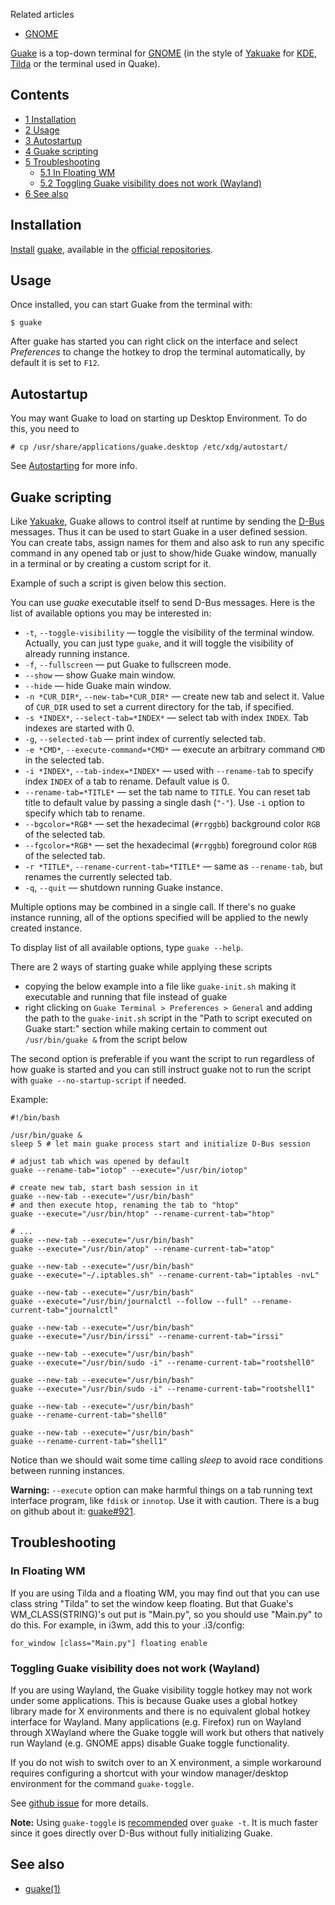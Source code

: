 Related articles

*   [GNOME](/index.php/GNOME "GNOME")

[Guake](http://guake-project.org/) is a top-down terminal for [GNOME](/index.php/GNOME "GNOME") (in the style of [Yakuake](/index.php/Yakuake "Yakuake") for [KDE](/index.php/KDE "KDE"), [Tilda](/index.php/Tilda "Tilda") or the terminal used in Quake).

## Contents

*   [1 Installation](#Installation)
*   [2 Usage](#Usage)
*   [3 Autostartup](#Autostartup)
*   [4 Guake scripting](#Guake_scripting)
*   [5 Troubleshooting](#Troubleshooting)
    *   [5.1 In Floating WM](#In_Floating_WM)
    *   [5.2 Toggling Guake visibility does not work (Wayland)](#Toggling_Guake_visibility_does_not_work_.28Wayland.29)
*   [6 See also](#See_also)

## Installation

[Install](/index.php/Install "Install") [guake](https://www.archlinux.org/packages/?name=guake), available in the [official repositories](/index.php/Official_repositories "Official repositories").

## Usage

Once installed, you can start Guake from the terminal with:

```
$ guake

```

After guake has started you can right click on the interface and select *Preferences* to change the hotkey to drop the terminal automatically, by default it is set to `F12`.

## Autostartup

You may want Guake to load on starting up Desktop Environment. To do this, you need to

```
# cp /usr/share/applications/guake.desktop /etc/xdg/autostart/

```

See [Autostarting](/index.php/Autostarting "Autostarting") for more info.

## Guake scripting

Like [Yakuake](/index.php/Yakuake "Yakuake"), Guake allows to control itself at runtime by sending the [D-Bus](/index.php/D-Bus "D-Bus") messages. Thus it can be used to start Guake in a user defined session. You can create tabs, assign names for them and also ask to run any specific command in any opened tab or just to show/hide Guake window, manually in a terminal or by creating a custom script for it.

Example of such a script is given below this section.

You can use *guake* executable itself to send D-Bus messages. Here is the list of available options you may be interested in:

*   `-t`, `--toggle-visibility` — toggle the visibility of the terminal window. Actually, you can just type `guake`, and it will toggle the visibility of already running instance.
*   `-f`, `--fullscreen` — put Guake to fullscreen mode.
*   `--show` — show Guake main window.
*   `--hide` — hide Guake main window.
*   `-n *CUR_DIR*`, `--new-tab=*CUR_DIR*` — create new tab and select it. Value of `CUR_DIR` used to set a current directory for the tab, if specified.
*   `-s *INDEX*`, `--select-tab=*INDEX*` — select tab with index `INDEX`. Tab indexes are started with 0.
*   `-g`, `--selected-tab` — print index of currently selected tab.
*   `-e *CMD*`, `--execute-command=*CMD*` — execute an arbitrary command `CMD` in the selected tab.
*   `-i *INDEX*`, `--tab-index=*INDEX*` — used with `--rename-tab` to specify index `INDEX` of a tab to rename. Default value is 0.
*   `--rename-tab=*TITLE*` — set the tab name to `TITLE`. You can reset tab title to default value by passing a single dash (`"-"`). Use `-i` option to specify which tab to rename.
*   `--bgcolor=*RGB*` — set the hexadecimal (`#rrggbb`) background color `RGB` of the selected tab.
*   `--fgcolor=*RGB*` — set the hexadecimal (`#rrggbb`) foreground color `RGB` of the selected tab.
*   `-r *TITLE*`, `--rename-current-tab=*TITLE*` — same as `--rename-tab`, but renames the currently selected tab.
*   `-q`, `--quit` — shutdown running Guake instance.

Multiple options may be combined in a single call. If there's no guake instance running, all of the options specified will be applied to the newly created instance.

To display list of all available options, type `guake --help`.

There are 2 ways of starting guake while applying these scripts

*   copying the below example into a file like `guake-init.sh` making it executable and running that file instead of guake
*   right clicking on `Guake Terminal > Preferences > General` and adding the path to the `guake-init.sh` script in the "Path to script executed on Guake start:" section while making certain to comment out `/usr/bin/guake &` from the script below

The second option is preferable if you want the script to run regardless of how guake is started and you can still instruct guake not to run the script with `guake --no-startup-script` if needed.

Example:

```
#!/bin/bash

/usr/bin/guake &
sleep 5 # let main guake process start and initialize D-Bus session

# adjust tab which was opened by default
guake --rename-tab="iotop" --execute="/usr/bin/iotop"

# create new tab, start bash session in it
guake --new-tab --execute="/usr/bin/bash"
# and then execute htop, renaming the tab to "htop"
guake --execute="/usr/bin/htop" --rename-current-tab="htop"

# ...
guake --new-tab --execute="/usr/bin/bash"
guake --execute="/usr/bin/atop" --rename-current-tab="atop"

guake --new-tab --execute="/usr/bin/bash"
guake --execute="~/.iptables.sh" --rename-current-tab="iptables -nvL"

guake --new-tab --execute="/usr/bin/bash"
guake --execute="/usr/bin/journalctl --follow --full" --rename-current-tab="journalctl"

guake --new-tab --execute="/usr/bin/bash"
guake --execute="/usr/bin/irssi" --rename-current-tab="irssi"

guake --new-tab --execute="/usr/bin/bash"
guake --execute="/usr/bin/sudo -i" --rename-current-tab="rootshell0"

guake --new-tab --execute="/usr/bin/bash"
guake --execute="/usr/bin/sudo -i" --rename-current-tab="rootshell1"

guake --new-tab --execute="/usr/bin/bash"
guake --rename-current-tab="shell0"

guake --new-tab --execute="/usr/bin/bash"
guake --rename-current-tab="shell1"

```

Notice than we should wait some time calling *sleep* to avoid race conditions between running instances.

**Warning:** `--execute` option can make harmful things on a tab running text interface program, like `fdisk` or `innotop`. Use it with caution. There is a bug on github about it: [guake#921](https://github.com/Guake/guake/issues/921).

## Troubleshooting

### In Floating WM

If you are using Tilda and a floating WM, you may find out that you can use class string "Tilda" to set the window keep floating. But that Guake's WM_CLASS(STRING)'s out put is "Main.py", so you should use "Main.py" to do this. For example, in i3wm, add this to your .i3/config:

```
for_window [class="Main.py"] floating enable

```

### Toggling Guake visibility does not work (Wayland)

If you are using Wayland, the Guake visibility toggle hotkey may not work under some applications. This is because Guake uses a global hotkey library made for X environments and there is no equivalent global hotkey interface for Wayland. Many applications (e.g. Firefox) run on Wayland through XWayland where the Guake toggle will work but others that natively run Wayland (e.g. GNOME apps) disable Guake toggle functionality.

If you do not wish to switch over to an X environment, a simple workaround requires configuring a shortcut with your window manager/desktop environment for the command `guake-toggle`.

See [github issue](https://github.com/Guake/guake/issues/994) for more details.

**Note:** Using `guake-toggle` is [recommended](https://github.com/Guake/guake/blob/master/docs/source/user/faq.rst#manual-keybinding) over `guake -t`. It is much faster since it goes directly over D-Bus without fully initializing Guake.

## See also

*   [guake(1)](https://jlk.fjfi.cvut.cz/arch/manpages/man/guake.1)